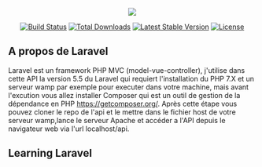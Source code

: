 <p align="center"><img src="https://laravel.com/assets/img/components/logo-laravel.svg"></p>

<p align="center">
<a href="https://travis-ci.org/laravel/framework"><img src="https://travis-ci.org/laravel/framework.svg" alt="Build Status"></a>
<a href="https://packagist.org/packages/laravel/framework"><img src="https://poser.pugx.org/laravel/framework/d/total.svg" alt="Total Downloads"></a>
<a href="https://packagist.org/packages/laravel/framework"><img src="https://poser.pugx.org/laravel/framework/v/stable.svg" alt="Latest Stable Version"></a>
<a href="https://packagist.org/packages/laravel/framework"><img src="https://poser.pugx.org/laravel/framework/license.svg" alt="License"></a>
</p>

## A propos de Laravel  
Laravel est un framework PHP MVC (model-vue-controller), j'utilise dans cette API la version 5.5 du Laravel qui requiert l'installation du PHP 7.X et un serveur wamp par exemple pour executer dans votre machine, mais avant l'excution vous allez installer Composer qui est un outil de gestion de la dépendance en PHP https://getcomposer.org/.
Après cette étape vous pouvez cloner le repo de l'api et le mettre dans le fichier host de votre serveur wamp,lance le serveur Apache et accéder a l'API depuis le navigateur web via l'url localhost/api. 


## Learning Laravel

